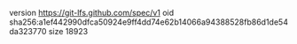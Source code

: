 version https://git-lfs.github.com/spec/v1
oid sha256:a1ef442990dfca50924e9ff4dd74e62b14066a94388528fb86d1de54da323770
size 18923
